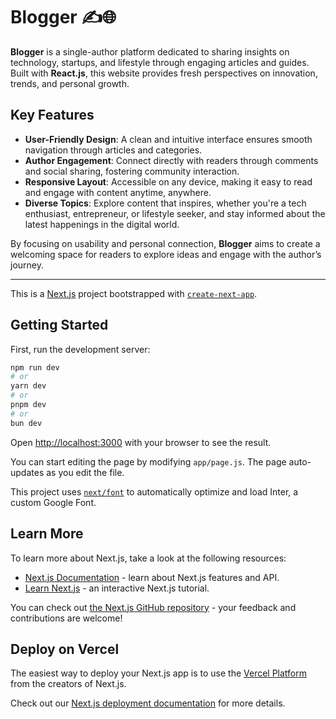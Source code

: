 

# Blogger ✍️🌐

**Blogger** is a single-author platform dedicated to sharing insights on technology, startups, and lifestyle through engaging articles and guides. Built with **React.js**, this website provides fresh perspectives on innovation, trends, and personal growth.

## Key Features

- **User-Friendly Design**: A clean and intuitive interface ensures smooth navigation through articles and categories.
- **Author Engagement**: Connect directly with readers through comments and social sharing, fostering community interaction.
- **Responsive Layout**: Accessible on any device, making it easy to read and engage with content anytime, anywhere.
- **Diverse Topics**: Explore content that inspires, whether you're a tech enthusiast, entrepreneur, or lifestyle seeker, and stay informed about the latest happenings in the digital world.

By focusing on usability and personal connection, **Blogger** aims to create a welcoming space for readers to explore ideas and engage with the author’s journey.



--- 
This is a [Next.js](https://nextjs.org/) project bootstrapped with [`create-next-app`](https://github.com/vercel/next.js/tree/canary/packages/create-next-app).

## Getting Started

First, run the development server:

```bash
npm run dev
# or
yarn dev
# or
pnpm dev
# or
bun dev
```

Open [http://localhost:3000](http://localhost:3000) with your browser to see the result.

You can start editing the page by modifying `app/page.js`. The page auto-updates as you edit the file.

This project uses [`next/font`](https://nextjs.org/docs/basic-features/font-optimization) to automatically optimize and load Inter, a custom Google Font.

## Learn More

To learn more about Next.js, take a look at the following resources:

- [Next.js Documentation](https://nextjs.org/docs) - learn about Next.js features and API.
- [Learn Next.js](https://nextjs.org/learn) - an interactive Next.js tutorial.

You can check out [the Next.js GitHub repository](https://github.com/vercel/next.js/) - your feedback and contributions are welcome!

## Deploy on Vercel

The easiest way to deploy your Next.js app is to use the [Vercel Platform](https://vercel.com/new?utm_medium=default-template&filter=next.js&utm_source=create-next-app&utm_campaign=create-next-app-readme) from the creators of Next.js.

Check out our [Next.js deployment documentation](https://nextjs.org/docs/deployment) for more details.
